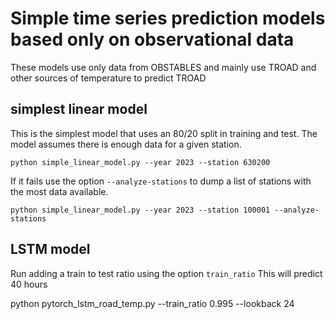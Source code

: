 # Simple time series prediction models based only on observational data
These models use only data from OBSTABLES and mainly use
TROAD and other sources of temperature to predict TROAD


## simplest linear model
This is the simplest model that uses an 80/20 split 
in training and test. 
The model assumes there is enough data for a given station.

```
python simple_linear_model.py --year 2023 --station 630200

```


If it fails use the option `--analyze-stations` to dump
a list of stations with the most data available.
```
python simple_linear_model.py --year 2023 --station 100001 --analyze-stations

```


## LSTM model

Run adding a train to test ratio using the option `train_ratio`
This will predict 40 hours

python pytorch_lstm_road_temp.py --train_ratio 0.995 --lookback 24
